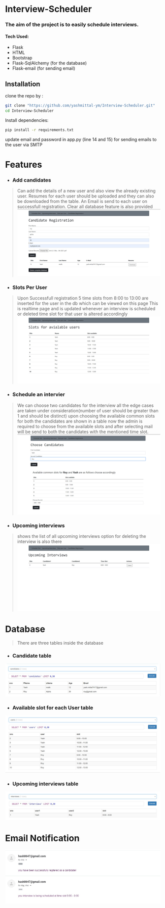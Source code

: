 # Interview-Scheduler
### The aim of the project is to easily schedule interviews.


#### Tech Used:
- Flask
- HTML
- Bootstrap
- Flask-SqlAlchemy (for the database)
- Flask-email (for sending email)


## Installation

clone the repo by :
```sh
git clone "https://github.com/yashmittal-ym/Interview-Scheduler.git"
cd Interview-Scheduler
```

Install dependencies: 

```sh
pip install -r requirements.txt
```
update email and password in app.py (line 14 and 15) for sending emails to the user via SMTP 
# Features

- ### Add candidates
>Can add the details of a new user and also view the already existing user.
Resumes for each user should be uploaded and they can also be downloaded from the table.
An Email is send to each user on successfull registration.
Clear all database feature is also provided
![Dashboard](https://github.com/yashmittal-ym/Interview-Scheduler/blob/main/assets/candidateRegistration.jpeg?raw=true)

- ### Slots Per User
>Upon Successfull registration 5 time slots from 8:00 to 13:00 are inserted for the user in the db which can be viewed on this page
>This is realtime page and is updated whenever an interview is scheduled or deleted time slot for that user is altered accordingly
![Dashboard](https://github.com/yashmittal-ym/Interview-Scheduler/blob/main/assets/slots.jpeg?raw=true)

- ### Schedule an intervier
>We can choose two candidates for the interview all the edge cases are taken under consideration(number of user should be greater than 1 and should be distinct) 
>upon choosing the available common slots for both the candidates are shown in a table
>now the admin is required to choose from the available slots and after selecting mail will be send to both the candidates with the mentioned time slot.
![Dashboard](https://github.com/yashmittal-ym/Interview-Scheduler/blob/main/assets/Schedule.jpeg?raw=true)

- ### Upcoming interviews
>shows the list of all upcoming interviews
>option for deleting the interview is also there
![Dashboard](https://github.com/yashmittal-ym/Interview-Scheduler/blob/main/assets/upcoming.jpeg?raw=true)

# Database
> There are three tables inside the database
- ### Candidate table
![](https://github.com/yashmittal-ym/Interview-Scheduler/blob/main/assets/candidate.jpeg?raw=true)

- ### Available slot for each User table
![](https://github.com/yashmittal-ym/Interview-Scheduler/blob/main/assets/user.jpeg?raw=true)

- ### Upcoming interviews table
![](https://github.com/yashmittal-ym/Interview-Scheduler/blob/main/assets/Upcomingdb.jpeg?raw=true)

# Email Notification
![](https://github.com/yashmittal-ym/Interview-Scheduler/blob/main/assets/email.jpeg?raw=true)






